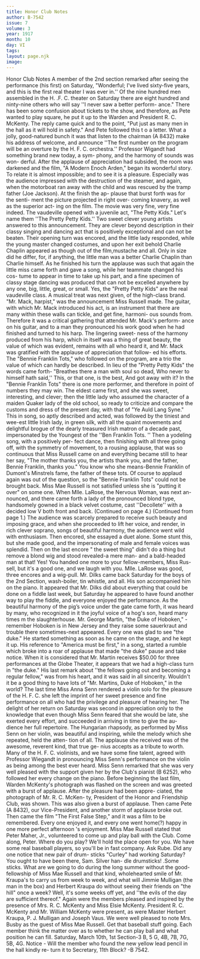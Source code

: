 ```yaml
---
title: Honor Club Notes
author: B-7542
issue: 7
volume: 3
year: 1917
month: 10
day: VI
tags:
layout: page.njk
image:
---
```

Honor Club Notes   A member of the 2nd section remarked after seeing the performance (his first) on Saturday, "Wonderful; I've lived sixty-five years, and this is the first real theater I was ever in.'' Of the nine hundred men assembled in the H. .F. C. theater on Saturday there are eight hundred and ninty-nine others who will say ''I never saw a better perform- ance." There has been some confusion about tickets to the show, and therefore, as Pete wanted to play square, he put it up to the Warden and President R. C. McKenty. The reply came quick and to the point, "Put just as many men in the hall as it will hold in safety." And Pete followed this t o a letter. What a jolly, good-natured bunch it was that listen to the chairman (A 8432) make his address of welcome, and announce ''The first number on the program will be an overture by the H. F. C. orchestra.'' Professor Wigandt had something brand new today, a sym- phony, and the harmony of sounds was won- derful. After the applause of appreciation had subsided, the room was darkened and the film, "A Modern Enoch Arden," began its wonderful story.   To relate it is almost impossible; and to see it is a pleasure. Especially was the audience impressed with the destruction of the steamer, and again, when the motorboat ran away with the child and was rescued by the tramp father (Joe Jackson). At the finish the ap- plause that burst forth was for the senti- ment the picture projected in right over- coming knavery, as well as the superior act-   ing on the film. The movie was very fine, very fine indeed.   The vaudeville opened with a juvenile act, "The Petty Kids." Let's name them ''The Pretty Petty Kids.'' Two sweet clever young artists answered to this announcement. They are clever beyond description in their classy singing and dancing act that is positively exceptional and can not be beaten. Their opening turn was encored, and the little lady responded, while the young master changed costumes, and upon her exit behold Charlie Chaplin appeared as though out of the film,mustache and all. Only in size did he differ, for, if anything, the little man was a better   Charlie Chaplin than Charlie himself. As he finished his turn the applause was such that again the little miss came forth and gave a song, while her teammate changed his cos- tume to appear in time to take up his part, and a fine specimen of classy stage dancing was produced that can not be excelled anywhere by any one, big, little, great, or small. Yes, the "Pretty Petty Kids" are the real vaudeville class.   A musical treat was next given, of the high-class brand. "Mr. Mack, harpist," was the announcement Miss Russell made. The guitar, with which Mr. Mack introduced his act, is an instrument that there are many within these walls can tickle, and get fine, harmoni- ous sounds from. Therefore it was a critical gathering that attended Mr. Mack's perform- ance on his guitar, and to a man they pronounced his work good when he had finished and turned to his harp. The lingering sweet- ness of the harmony produced from his harp, which in itself was a thing of great beauty, the value of which was evident, remains with all who heard it, and Mr. Mack was gratified with the applause of appreciation that follow- ed his efforts.   The "Bennie Franklin Tots," who followed on the program, are a trio the value of which can hardly be described. In lieu of the "Pretty Petty Kids" the words came forth- "Breathes there a man with soul so dead, Who never to himself hath said,''   This, or that one, is the best,   And got away with it?   In the "Bennie Franklin Tots" there is one more performer, and therefore in point of numbers they may win. The eldest came first, and she was sweet, interesting, and clever; then the little lady who assumed the character of a maiden Quaker lady of the old school, so ready to criticize and compare the customs and dress of the present day, with that of "Ye Auld Lang Syne." This in song,   so aptly described and acted, was followed by the tiniest and wee-est little Irish lady, in green silk, with all the quaint movements and delightful brogue of the dearly treasured Irish matron of a decade past, impersonated by the Youngest of the ''Ben Franklin Tots. '' Then a yodeling song, with a positively per- fect dance, then finishing with all three going   off, with the symmetry of movement, to a rousing applause, that was so continuous that Miss Russell came on and everything became still to hear her say, "The mother thanks you, the artists thank you, and the father, Bennie Franklin, thanks you." You know who she means-Bennie Franklin of Dumont's Minstrels fame, the father of these tots. Of course to applaud again was out of the question, so the "Bennie Franklin Tots" could not be brought back.   Miss Mae Russell is not satisfied unless she is "putting it over" on some one. When Mlle. LaRose, the Nervous Woman, was next an- nounced, and there came forth a lady of the pronounced blond type, handsomely gowned in a black velvet costume, cast ''Decollete'' with a decided low V both front and back.   (Continued on page 4.)      (Continued from page 1.)   The audience was scarcely prepared to receive such beauty and imposing grace, and when   she proceeded to lift her voice, and render, in rich clever soprano, songs of beautiful harmony, the audience went wild with enthusiasm. Then encored, she essayed a duet alone. Some stunt this, but she made good, and the impersonating of male and female voices was splendid. Then on the last encore " the sweet thing" didn't do a thing but remove a blond wig and stood revealed-a mere man- and a bald-headed man at that! Yes! You handed one more to your fellow-members, Miss Rus- sell, but it's a good one, and we laugh with you. Mlle. LaRose was good, three encores and a wig-pull.   Mr. Dilks came back Saturday for the boys of the 2nd Section, wash-boiler, tin whistle, and all. His son accompanied him on the piano. It appeared that Mr. Dilks did about everything that could be done on a fiddle last week, but Saturday he appeared to have found another way to play the   fiddle, and everyone enjoyed the performance. As the beautiful harmony of the pig’s voice under the gate came forth, it was heard by many, who recognized in it the joyful voice of a hog's son, heard many times m the slaughterhouse.   Mr. George Martin, "the Duke of Hoboken," -remember Hoboken is in New Jersey and they raise some sauerkraut and trouble there sometimes-next appeared. Every one was glad to see "the duke." He started something as soon as he came on the stage, and he kept it up. His reference to "America must be first," in a song, started a rumble which broke into a roar of applause that made "the duke" pause and take notice. When it is considered that Mr. Martin receives $50.00 for three performances at the Globe Theater, it appears that we had a high-class turn in "the duke." His last remark about ''the fellows going out and becoming a regular fellow," was from his heart, and it was   said in all sincerity. Wouldn't it be a good thing to have lots of "Mr. Martins, Duke of Hoboken," in the world?   The last time Miss Anna Senn rendered a violin solo for the pleasure of the H. F. C.   she left the imprint of her sweet presence and fine performance on all who had the privilege and pleasure of hearing her. The delight of her return on Saturday was second in appreciation only to the knowledge that even though Miss Senn feared that she would be late, she exerted every effort, and succeeded in arriving in time to give the au- dience her full repertoire. The Hungarian rhapsody, as performed by Miss Senn on her violin, was beautiful and inspiring, while the melody which she repeated, held the atten- tion of all. The applause she received was of the awesome, reverent kind, that true ge- nius accepts as a tribute to worth. Many of the H. F. C. violinists, and we have some   fine talent, agreed with Professor Wiegandt in pronouncing Miss Senn's performance on the violin as being among the best ever heard. Miss Senn remarked that she was very well pleased with the support given her by the Club's pianist (B 6252), who followed her every change on the piano.    Before beginning the last film, Warden McKenty's photograph was flashed on the screen and was greeted with a burst of applause. After the pleasure had been appre- ciated, the photograph of Mr. R. C. McKen- ty, President of the Honor and Friendship Club, was shown. This was also given a   burst of applause. Then came Pete (A 8432), our Vice-President, and another storm of applause broke out.   Then came the film "The First False Step," and it was a film to be remembered. Every one enjoyed it, and every one went home(?) happy in one more perfect afternoon 's enjoyment.   Miss Mae Russell stated that Peter Maher, Jr., volunteered to come up and play ball with the Club. Come along, Peter. Where do you play? We'll hold the place open for you. We have some real baseball players, so you'll be in fast company. Ask Rube.   Did any one notice that new pair of drum- sticks "Curley" had working Saturday? You ought to have been there, Sam. Silver han- dle drumsticks! .Some sticks.   What are we going to do during the long summer without the good-fellowship of Miss Mae Russell and that kind, wholehearted smile of Mr. Kraupa's to carry us from week to week, and what will Jimmie Mulligan (the man in the box) and Herbert Kraupa do without seeing their friends on "the hill" once a week? Well, it's some weeks off yet, and ''the evils of the day are sufficient thereof."   Again were the members pleased and inspired by the presence of Mrs. R. C. McKenty and Miss Elsie McKenty. President R. C. McKenty and Mr. William McKenty were present, as were Master Herbert Kraupa, P. J. Mulligan and Joseph Vaus.   We were well pleased to note Mrs. Busby as the guest of Miss Mae Russell.   Get that baseball stuff going. Each member think the matter over as to whether he can play ball and what position he can fill. Saturday, March 10th, 1st Section-3 B, 5 G, 4B, 7B, 7G, 5B, 4G.   Notice - Will the member who found the   new yellow lead pencil in the hall kindly re- turn it to Secretary, 11th Block?   -B 7542.            

